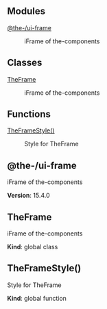 <!--- Code generated by @the-/script-doc. DO NOT EDIT. -->

## Modules

<dl>
<dt><a href="#module_@the-/ui-frame">@the-/ui-frame</a></dt>
<dd><p>iFrame of the-components</p>
</dd>
</dl>

## Classes

<dl>
<dt><a href="#TheFrame">TheFrame</a></dt>
<dd><p>iFrame of the-components</p>
</dd>
</dl>

## Functions

<dl>
<dt><a href="#TheFrameStyle">TheFrameStyle()</a></dt>
<dd><p>Style for TheFrame</p>
</dd>
</dl>

<a name="module_@the-/ui-frame"></a>

## @the-/ui-frame
iFrame of the-components

**Version**: 15.4.0  
<a name="TheFrame"></a>

## TheFrame
iFrame of the-components

**Kind**: global class  
<a name="TheFrameStyle"></a>

## TheFrameStyle()
Style for TheFrame

**Kind**: global function  
